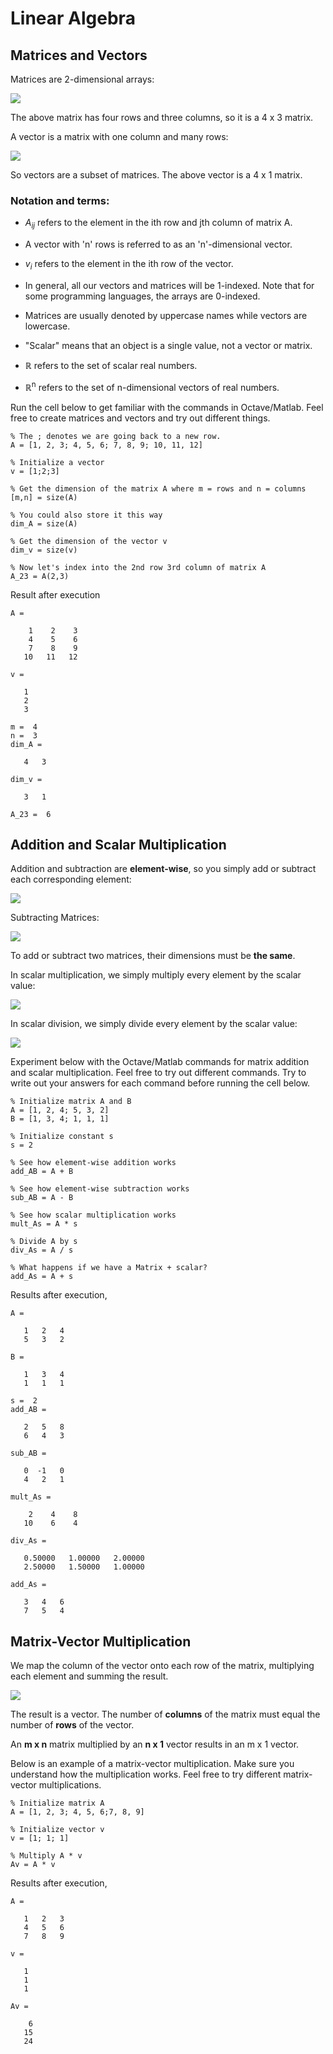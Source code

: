 Linear Algebra
==================

## Matrices and Vectors
Matrices are 2-dimensional arrays:

![](./img/week1-20.png) 

The above matrix has four rows and three columns, so it is a 4 x 3 matrix.

A vector is a matrix with one column and many rows:

![](./img/week1-21.png) 

So vectors are a subset of matrices. The above vector is a 4 x 1 matrix.

### Notation and terms:

  - _A<sub>ij</sub>_ refers to the element in the ith row and jth column of matrix A.

  - A vector with 'n' rows is referred to as an 'n'-dimensional vector.
  
  - _v<sub>i</sub>_ refers to the element in the ith row of the vector.
  
  - In general, all our vectors and matrices will be 1-indexed. Note that for some programming languages, 
  the arrays are 0-indexed.
  
  - Matrices are usually denoted by uppercase names while vectors are lowercase.
  
  - "Scalar" means that an object is a single value, not a vector or matrix.
  
  -  ℝ refers to the set of scalar real numbers.
  
  - ℝ<sup>n</sup> refers to the set of n-dimensional vectors of real numbers.
  
Run the cell below to get familiar with the commands in Octave/Matlab. Feel free to create matrices and vectors and 
try out different things.

```
% The ; denotes we are going back to a new row.
A = [1, 2, 3; 4, 5, 6; 7, 8, 9; 10, 11, 12]

% Initialize a vector 
v = [1;2;3] 

% Get the dimension of the matrix A where m = rows and n = columns
[m,n] = size(A)

% You could also store it this way
dim_A = size(A)

% Get the dimension of the vector v 
dim_v = size(v)

% Now let's index into the 2nd row 3rd column of matrix A
A_23 = A(2,3)
```

Result after execution

```
A =

    1    2    3
    4    5    6
    7    8    9
   10   11   12

v =

   1
   2
   3

m =  4
n =  3
dim_A =

   4   3

dim_v =

   3   1

A_23 =  6
```

## Addition and Scalar Multiplication
Addition and subtraction are **element-wise**, so you simply add or subtract each corresponding element:

![](./img/week1-22.png) 

Subtracting Matrices:

![](./img/week1-23.png) 

To add or subtract two matrices, their dimensions must be **the same**.

In scalar multiplication, we simply multiply every element by the scalar value:

![](./img/week1-24.png) 

In scalar division, we simply divide every element by the scalar value:

![](./img/week1-25.png) 

Experiment below with the Octave/Matlab commands for matrix addition and scalar multiplication. 
Feel free to try out different commands. Try to write out your answers for each command before running the cell below.

```
% Initialize matrix A and B 
A = [1, 2, 4; 5, 3, 2]
B = [1, 3, 4; 1, 1, 1]

% Initialize constant s 
s = 2

% See how element-wise addition works
add_AB = A + B 

% See how element-wise subtraction works
sub_AB = A - B

% See how scalar multiplication works
mult_As = A * s

% Divide A by s
div_As = A / s

% What happens if we have a Matrix + scalar?
add_As = A + s
```

Results after execution,

```
A =

   1   2   4
   5   3   2

B =

   1   3   4
   1   1   1

s =  2
add_AB =

   2   5   8
   6   4   3

sub_AB =

   0  -1   0
   4   2   1

mult_As =

    2    4    8
   10    6    4

div_As =

   0.50000   1.00000   2.00000
   2.50000   1.50000   1.00000

add_As =

   3   4   6
   7   5   4

```

## Matrix-Vector Multiplication
We map the column of the vector onto each row of the matrix, multiplying each element and summing the result.

![](./img/week1-26.png) 

The result is a vector. The number of **columns** of the matrix must equal the number of **rows** of the vector.

An **m x n** matrix multiplied by an **n x 1** vector results in an m x 1 vector.

Below is an example of a matrix-vector multiplication. Make sure you understand how the multiplication works. 
Feel free to try different matrix-vector multiplications.

```
% Initialize matrix A 
A = [1, 2, 3; 4, 5, 6;7, 8, 9] 

% Initialize vector v 
v = [1; 1; 1] 

% Multiply A * v
Av = A * v
```

Results after execution,

```
A =

   1   2   3
   4   5   6
   7   8   9

v =

   1
   1
   1

Av =

    6
   15
   24

```
